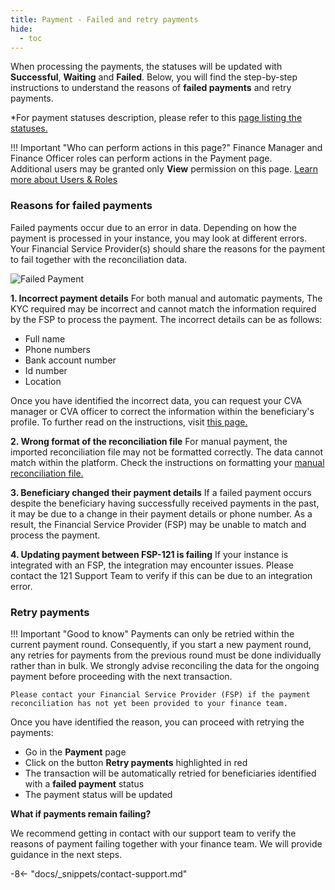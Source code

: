 ```yaml
---
title: Payment - Failed and retry payments
hide:
  - toc
---
```


When processing the payments, the statuses will be updated with **Successful**, **Waiting** and **Failed**.
Below, you will find the step-by-step instructions to understand the reasons of **failed payments** and retry payments.

*For payment statuses description, please refer to this [page listing the statuses.](./list-status-payment-page.md)

!!! Important "Who can perform actions in this page?"
    Finance Manager and Finance Officer roles can perform actions in the Payment page.  
    Additional users may be granted only **View** permission on this page. [Learn more about Users & Roles](../users/users-roles-page.md)

### Reasons for failed payments

Failed payments occur due to an error in data. Depending on how the payment is processed in your instance, you may look at different errors. Your Financial Service Provider(s) should share the reasons for the payment to fail together with the reconciliation data.

![Failed Payment](C:\Users\cdamico\Git\121Manual\docs\assets\img\PaymentFailedReasons.png)


**1. Incorrect payment details**
    For both manual and automatic payments, The KYC required may be incorrect and cannot match the information required by the FSP to process the payment. The incorrect details can be as follows:

- Full name
- Phone numbers
- Bank account number
- Id number
- Location

Once you have identified the incorrect data, you can request your CVA manager or CVA officer to correct the information within the beneficiary's profile. To further read on the instructions, visit [this page.](../registration/edit-pa-profile.md)

**2. Wrong format of the reconciliation file**
    For manual payment, the imported reconciliation file may not be formatted correctly. The data cannot match within the platform. Check the instructions on formatting your [manual reconciliation file.](./manual-payment-reconciliation.md)

**3. Beneficiary changed their payment details**
    If a failed payment occurs despite the beneficiary having successfully received payments in the past, it may be due to a change in their payment details or phone number. As a result, the Financial Service Provider (FSP) may be unable to match and process the payment.


**4. Updating payment between FSP-121 is failing**
    If your instance is integrated with an FSP, the integration may encounter issues. Please contact the 121 Support Team to verify if this can be due to an integration error.

### Retry payments

!!! Important "Good to know"
    Payments can only be retried within the current payment round. Consequently, if you start a new payment round, any retries for payments from the previous round must be done individually rather than in bulk. We strongly advise reconciling the data for the ongoing payment before proceeding with the next transaction.

    Please contact your Financial Service Provider (FSP) if the payment reconciliation has not yet been provided to your finance team.


Once you have identified the reason, you can proceed with retrying the payments:

- Go in the **Payment** page
- Click on the button **Retry payments** highlighted in red
- The transaction will be automatically retried for beneficiaries identified with a **failed payment** status
- The payment status will be updated

**What if payments remain failing?**

We recommend getting in contact with our support team to verify the reasons of payment failing together with your finance team. We will provide guidance in the next steps.

-8<- "docs/_snippets/contact-support.md"
